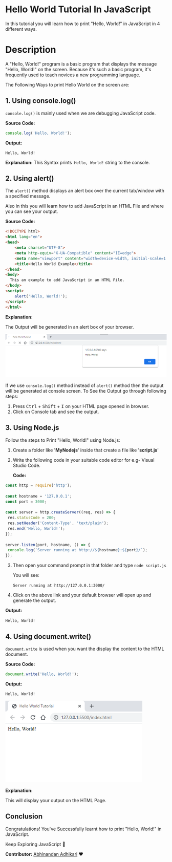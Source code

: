 # Hello World Tutorial In JavaScript
In this tutorial you will learn how to print "Hello, World!" in JavaScript in 4 different ways.

# Description
A "Hello, World!" program is a basic program that displays the message "Hello, World!" on the screen. Because it's such a basic program, it's frequently used to teach novices a new programming language.

The Following Ways to print Hello World on the screen are:

## 1. Using console.log()

```console.log()``` is mainly used when we are debugging JavaScript code. 

__Source Code:__
```javascript
console.log('Hello, World!');
```
__Output:__
```
Hello, World!
```
__Explanation:__
This Syntax prints``` Hello, World!```  string to the console.

## 2. Using alert()
The ```alert()``` method displays an alert box over the current tab/window with a specified message.

Also in this you will learn how to add JavaScript in an HTML File and where you can see your output.

__Source Code:__
```html
<!DOCTYPE html>
<html lang="en">
<head>
    <meta charset="UTF-8">
    <meta http-equiv="X-UA-Compatible" content="IE=edge">
    <meta name="viewport" content="width=device-width, initial-scale=1.0">
    <title>Hello World Example</title>
</head>
<body>
  This an example to add JavaScript in an HTML File.  
</body>
<script>
    alert('Hello, World!');
</script>
</html>
```
__Explanation:__

The Output will be generated in an alert box of your browser. 

![image](alert.png)

If we use ```console.log()``` method instead of ```alert()``` method then the output will be generated at console screen. To See the Output go through following steps:
1. Press <kbd>Ctrl</kbd> + <kbd>Shift</kbd> + <kbd>I</kbd> on your HTML page opened in browser. 
2. Click on Console tab and see the output.

## 3. Using Node.js
Follow the steps to Print "Hello, World!" using Node.js:

1. Create a folder like '__MyNodejs__' inside that create a file like '__script.js__'
2. Write the following code in your suitable code editor for e.g- Visual Studio Code.
   
   __Code:__
 ```javascript  
const http = require('http');

const hostname = '127.0.0.1';
const port = 3000;

const server = http.createServer((req, res) => {
  res.statusCode = 200;
  res.setHeader('Content-Type', 'text/plain');
  res.end('Hello, World!');
});

server.listen(port, hostname, () => {
  console.log(`Server running at http://${hostname}:${port}/`);
});
```
3. Then open your command prompt in that folder and type ```node script.js```
   
   You will see:

   ```Server running at http://127.0.0.1:3000/```
4. Click on the above link and your default browser will open up and generate the output.

__Output:__

```Hello, World!```

## 4. Using document.write()

```document.write``` is used when you want the display the content to the HTML document.

__Source Code:__
```javascript
document.write('Hello, World!');
```
__Output:__
```
Hello, World!
```

![image](img.png)

__Explanation:__

This will display your output on the HTML Page.

## Conclusion
Congratulations! You've Successfully learnt how to print "Hello, World!" in JavaScript.

Keep Exploring JavaScript :wave:

__Contributor:__  [Abhinandan Adhikari](https://github.com/AbhinandanAdhikari) :heart:

